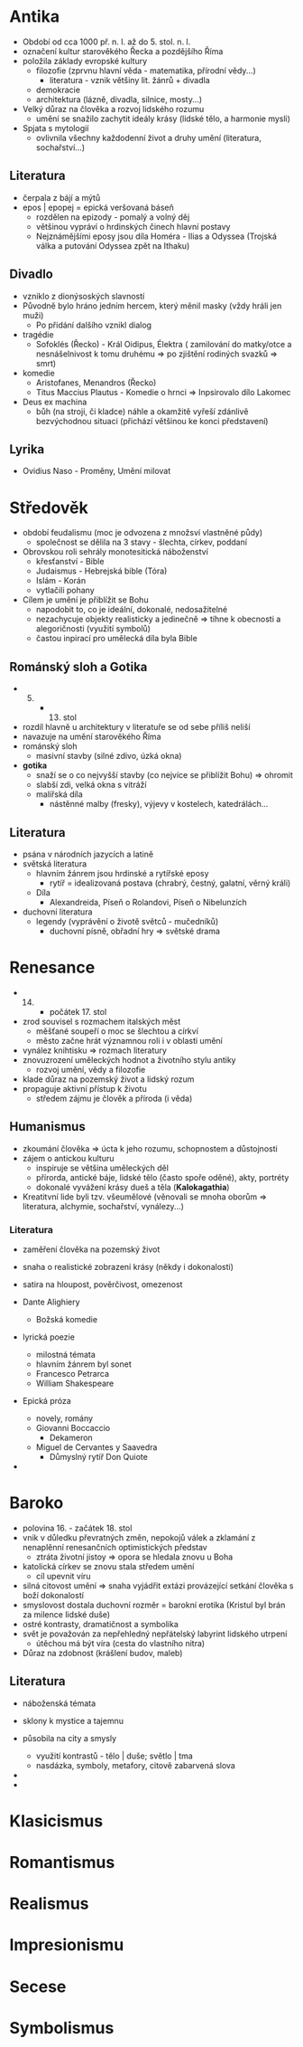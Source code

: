 # Antika
- Období od cca 1000 př. n. l. až do 5. stol. n. l.
- označení kultur starověkého Řecka a pozdějšího Říma
- položila základy evropské kultury 
	- filozofie (zprvnu hlavní věda - matematika, přírodní vědy...)
		- literatura - vznik většiny lit. žánrů + divadla
	- demokracie
	- architektura (lázně, divadla, silnice, mosty...)
- Velký důraz na člověka a rozvoj lidského rozumu
	- umění se snažilo zachytit ideály krásy (lidské tělo, a harmonie mysli)
- Spjata s mytologií 
	- ovlivnila všechny každodenní život a druhy umění (literatura, sochařství...)

## Literatura
- čerpala z bájí a mýtů
- epos | epopej = epická veršovaná báseň
	- rozdělen na epizody - pomalý a volný děj
	- většinou vypráví o hrdinských činech hlavní postavy 
	- Nejznámějšími eposy jsou díla Homéra - Ilias a Odyssea (Trojská válka a putování Odyssea zpět na Ithaku)

## Divadlo
- vzniklo z dionýsoských slavností
- Původně bylo hráno jedním hercem, který měnil masky (vždy hráli jen muži)
	- Po přidání dalšího vznikl dialog
- tragédie
	- Sofoklés (Řecko) - Král Oidipus, Élektra ( zamilování do matky/otce  a nesnášelnivost k tomu druhému => po zjištění rodiných svazků => smrt) 
- komedie
	- Aristofanes, Menandros (Řecko)
	- Titus Maccius Plautus - Komedie o hrnci => Inpsirovalo dílo Lakomec
- Deus ex machina
	- bůh (na stroji, či kladce) náhle a okamžitě vyřeší zdánlivě bezvýchodnou situaci (přichází většinou ke konci představení) 
## Lyrika
- Ovidius Naso - Proměny, Umění milovat
 
# Středověk
- období feudalismu (moc je odvozena z množsví vlastněné půdy)
	- společnost se dělila na 3 stavy - šlechta, církev, poddaní
- Obrovskou roli sehrály monotesitická náboženství
	- křesťanství - Bible 
	- Judaismus - Hebrejská bible (Tóra)
	- Islám - Korán
	- vytlačili pohany
- Cílem je umění je přiblížit se Bohu
	- napodobit to, co je ideální, dokonalé, nedosažitelné
	- nezachycuje objekty realisticky a jedinečně => tíhne k obecnosti a alegoričnosti  (využití symbolů)
	- častou inpirací pro umělecká díla byla Bible
## Románský sloh a Gotika
- 5. - 13. stol
- rozdíl hlavně u architektury v literatuře se od sebe příliš neliší
- navazuje na umění starověkého Říma
- románský sloh
	- masivní stavby (silné zdivo, úzká okna)
- **gotika**
	- snaží se o co nejvyšší stavby (co nejvíce se přiblížit Bohu) => ohromit 
	- slabší zdi, velká okna s vitráží
	- malířská díla
		- nástěnné malby (fresky), výjevy v kostelech, katedrálách... 
## Literatura
- psána v národních jazycích a latině
- světská literatura
	- hlavním žánrem jsou hrdinské a rytířské eposy
		- rytíř = idealizovaná postava (chrabrý, čestný, galatní, věrný králi)
	- Díla
		- Alexandreida, Píseň o Rolandovi, Píseň o Nibelunzích
- duchovní literatura
	- legendy (vyprávění o životě světců - mučedníků)
		- duchovní písně, obřadní hry => světské drama

# Renesance
- 14. - počátek 17. stol
- zrod souvisel s rozmachem italských měst
	- měšťané soupeří o moc se šlechtou a církví
	- město začne hrát významnou roli i v oblasti umění
- vynález knihtisku => rozmach literatury
- znovuzrození uměleckých hodnot a životního stylu antiky
	- rozvoj umění, vědy a filozofie
- klade důraz na pozemský život a lidský rozum
- propaguje aktivní přístup k životu
	- středem zájmu je člověk a příroda (i věda)
## Humanismus
- zkoumání člověka => úcta k jeho rozumu, schopnostem a důstojnosti
- zájem o antickou kulturu
	- inspiruje se většina uměleckých děl
	- přírorda, antické báje, lidské tělo (často spoře oděné), akty, portréty
	- dokonalé vyvážení krásy dueš a těla (**Kalokagathia**)
- Kreatitvní lide byli tzv. všeumělové (věnovali se mnoha oborům => literatura, alchymie, sochařství, vynálezy...)
### Literatura
- zaměření člověka na pozemský život
- snaha o realistické zobrazení krásy (někdy i dokonalosti)
- satira na hloupost, pověrčivost, omezenost
- Dante Alighiery 
	- Božská komedie
- lyrická poezie
	- milostná témata
	- hlavním žánrem byl sonet
	- Francesco Petrarca
	- William Shakespeare
- Epická próza
	- novely, romány
	- Giovanni Boccaccio
		- Dekameron
	- Miguel de Cervantes y Saavedra
		- Důmyslný rytíř Don Quiote

- 
# Baroko
- polovina 16. - začátek 18. stol
- vnik v důledku převratných změn, nepokojů válek a zklamání z nenaplěnní renesančních optimistických představ
	- ztráta životní jistoy => opora se hledala znovu u Boha
- katolická církev se znovu stala středem umění
	- cíl upevnit víru 
- silná citovost umění => snaha vyjádřit extázi provázející setkání člověka s boží dokonalostí
- smyslovost dostala duchovní rozměr = barokní erotika (Kristul byl brán za milence lidské duše)
- ostré kontrasty, dramatičnost a symbolika
- svět je považován za nepřehledný nepřátelský labyrint lidského utrpení
	- útěchou má být víra (cesta do vlastního nitra)
- Důraz na zdobnost (krášlení budov, maleb)
## Literatura
- náboženská témata
- sklony k mystice a tajemnu
- působila na city a smysly 
	- využití kontrastů - tělo | duše; světlo | tma
	- nasdázka, symboly, metafory, citově zabarvená slova
- 

-
# Klasicismus
# Romantismus
# Realismus
# Impresionismu
# Secese
# Symbolismus
